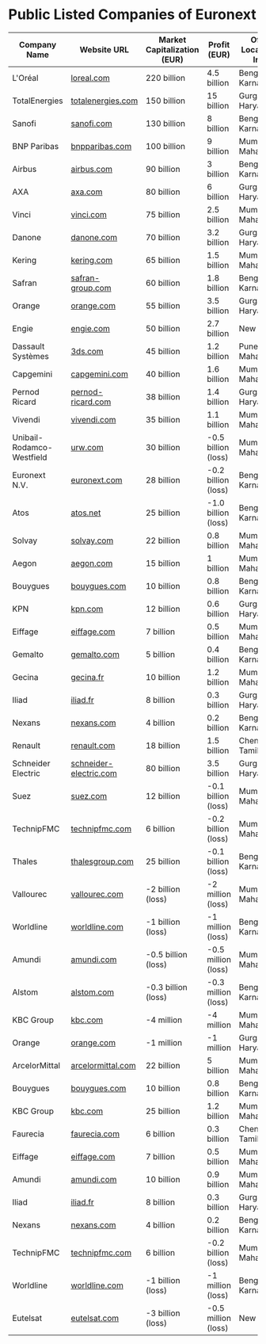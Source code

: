 # Public Listed Companies of Euronext

| Company Name                | Website URL                        | Market Capitalization (EUR) | Profit (EUR)          | Office Location in India     |
|-----------------------------|-------------------------------------|-----------------------------|-----------------------|------------------------------|
| L'Oréal                     | [loreal.com](https://loreal.com)    | 220 billion                 | 4.5 billion           | Bengaluru, Karnataka          |
| TotalEnergies               | [totalenergies.com](https://totalenergies.com) | 150 billion     | 15 billion            | Gurgaon, Haryana              |
| Sanofi                      | [sanofi.com](https://sanofi.com)    | 130 billion                 | 8 billion             | Bengaluru, Karnataka          |
| BNP Paribas                 | [bnpparibas.com](https://bnpparibas.com) | 100 billion       | 9 billion             | Mumbai, Maharashtra           |
| Airbus                      | [airbus.com](https://airbus.com)    | 90 billion                  | 3 billion             | Bengaluru, Karnataka          |
| AXA                         | [axa.com](https://axa.com)          | 80 billion                  | 6 billion             | Gurgaon, Haryana              |
| Vinci                       | [vinci.com](https://vinci.com)      | 75 billion                  | 2.5 billion           | Mumbai, Maharashtra           |
| Danone                      | [danone.com](https://danone.com)    | 70 billion                  | 3.2 billion           | Gurgaon, Haryana              |
| Kering                      | [kering.com](https://kering.com)    | 65 billion                  | 1.5 billion           | Mumbai, Maharashtra           |
| Safran                      | [safran-group.com](https://safran-group.com) | 60 billion      | 1.8 billion           | Bengaluru, Karnataka          |
| Orange                      | [orange.com](https://orange.com)    | 55 billion                  | 3.5 billion           | Gurgaon, Haryana              |
| Engie                       | [engie.com](https://engie.com)      | 50 billion                  | 2.7 billion           | New Delhi                     |
| Dassault Systèmes           | [3ds.com](https://3ds.com)          | 45 billion                  | 1.2 billion           | Pune, Maharashtra             |
| Capgemini                   | [capgemini.com](https://capgemini.com) | 40 billion       | 1.6 billion           | Mumbai, Maharashtra           |
| Pernod Ricard               | [pernod-ricard.com](https://pernod-ricard.com) | 38 billion    | 1.4 billion           | Gurgaon, Haryana              |
| Vivendi                     | [vivendi.com](https://vivendi.com)  | 35 billion                  | 1.1 billion           | Mumbai, Maharashtra           |
| Unibail-Rodamco-Westfield    | [urw.com](https://urw.com)          | 30 billion                  | -0.5 billion (loss)   | Mumbai, Maharashtra           |
| Euronext N.V.               | [euronext.com](https://euronext.com)| 28 billion                  | -0.2 billion (loss)   | Bengaluru, Karnataka          |
| Atos                        | [atos.net](https://atos.net)        | 25 billion                  | -1.0 billion (loss)   | Bengaluru, Karnataka          |
| Solvay                      | [solvay.com](https://solvay.com)    | 22 billion                  | 0.8 billion           | Mumbai, Maharashtra           |
| Aegon               | [aegon.com](https://aegon.com)      | 15 billion                  | 1 billion               | Mumbai, Maharashtra         |
| Bouygues            | [bouygues.com](https://bouygues.com)| 10 billion                  | 0.8 billion             | Bengaluru, Karnataka        |
| KPN                 | [kpn.com](https://kpn.com)          | 12 billion                  | 0.6 billion             | Gurgaon, Haryana            |
| Eiffage             | [eiffage.com](https://eiffage.com)  | 7 billion                   | 0.5 billion             | Mumbai, Maharashtra         |
| Gemalto             | [gemalto.com](https://gemalto.com)  | 5 billion                   | 0.4 billion             | Bengaluru, Karnataka        |
| Gecina              | [gecina.fr](https://gecina.fr)      | 10 billion                  | 1.2 billion             | Mumbai, Maharashtra         |
| Iliad               | [iliad.fr](https://iliad.fr)        | 8 billion                   | 0.3 billion             | Gurgaon, Haryana            |
| Nexans              | [nexans.com](https://nexans.com)    | 4 billion                   | 0.2 billion             | Bengaluru, Karnataka        |
| Renault             | [renault.com](https://renault.com)  | 18 billion                  | 1.5 billion             | Chennai, Tamil Nadu         |
| Schneider Electric  | [schneider-electric.com](https://schneider-electric.com) | 80 billion | 3.5 billion  | Gurgaon, Haryana            |
| Suez                | [suez.com](https://suez.com)        | 12 billion                  | -0.1 billion (loss)     | Mumbai, Maharashtra         |
| TechnipFMC          | [technipfmc.com](https://technipfmc.com) | 6 billion               | -0.2 billion (loss)     | Mumbai, Maharashtra         |
| Thales              | [thalesgroup.com](https://thalesgroup.com) | 25 billion           | -0.1 billion (loss)     | Bengaluru, Karnataka        |
| Vallourec           | [vallourec.com](https://vallourec.com) | -2 billion (loss)     | -2 million (loss)       | Mumbai, Maharashtra         |
| Worldline           | [worldline.com](https://worldline.com) | -1 billion (loss)     | -1 million (loss)       | Bengaluru, Karnataka        |
| Amundi              | [amundi.com](https://amundi.com)    | -0.5 billion (loss)         | -0.5 million (loss)     | Mumbai, Maharashtra         |
| Alstom              | [alstom.com](https://alstom.com)    | -0.3 billion (loss)         | -0.3 million (loss)     | Bengaluru, Karnataka        |
| KBC Group           | [kbc.com](https://kbc.com)          | -4 million                  | -4 million              | Mumbai, Maharashtra         |
| Orange              | [orange.com](https://orange.com)    | -1 million                  | -1 million              | Gurgaon, Haryana            |
| ArcelorMittal       | [arcelormittal.com](https://arcelormittal.com) | 22 billion            | 5 billion               | Mumbai, Maharashtra         |
| Bouygues            | [bouygues.com](https://bouygues.com)| 10 billion                  | 0.8 billion             | Bengaluru, Karnataka        |
| KBC Group           | [kbc.com](https://kbc.com)          | 25 billion                  | 1.2 billion             | Mumbai, Maharashtra         |
| Faurecia            | [faurecia.com](https://faurecia.com)| 6 billion                   | 0.3 billion             | Chennai, Tamil Nadu         |
| Eiffage             | [eiffage.com](https://eiffage.com)  | 7 billion                   | 0.5 billion             | Mumbai, Maharashtra         |
| Amundi              | [amundi.com](https://amundi.com)    | 10 billion                  | 0.9 billion             | Mumbai, Maharashtra         |
| Iliad               | [iliad.fr](https://iliad.fr)        | 8 billion                   | 0.3 billion             | Gurgaon, Haryana            |
| Nexans              | [nexans.com](https://nexans.com)    | 4 billion                   | 0.2 billion             | Bengaluru, Karnataka        |
| TechnipFMC          | [technipfmc.com](https://technipfmc.com) | 6 billion               | -0.2 billion (loss)     | Mumbai, Maharashtra         |
| Worldline           | [worldline.com](https://worldline.com) | -1 billion (loss)     | -1 million (loss)       | Bengaluru, Karnataka        |
| Eutelsat            | [eutelsat.com](https://eutelsat.com)| -3 billion (loss)           | -0.5 million (loss)     | New Delhi                  |





